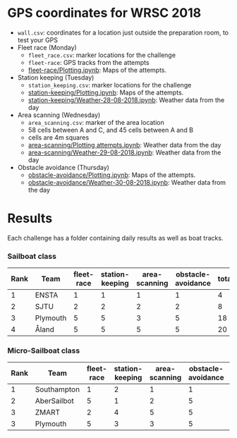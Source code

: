 # GPS coordinates for WRSC 2018

* `wall.csv`: coordinates for a location just outside the preparation room, to test your GPS
* Fleet race (Monday)
  * `fleet_race.csv`: marker locations for the challenge
  * `fleet-race`: GPS tracks from the attempts
  * [fleet-race/Plotting.ipynb](https://nbviewer.jupyter.org/github/WRSC/coordinates2018/blob/master/fleet-race/Plotting.ipynb): Maps of the attempts.
* Station keeping (Tuesday)
  * `station_keeping.csv`: marker locations for the challenge
  * [station-keeping/Plotting.ipynb](https://nbviewer.jupyter.org/github/WRSC/coordinates2018/blob/master/station-keeping/Plotting.ipynb): Maps of the attempts.
  * [station-keeping/Weather-28-08-2018.ipynb](https://nbviewer.jupyter.org/github/WRSC/coordinates2018/blob/master/station-keeping/Weather_28-08-2018.ipynb): Weather data from the day
* Area scanning (Wednesday)
  * `area_scanning.csv`: marker of the area location
  *  58 cells between A and C, and 45 cells between A and B
  *  cells are 4m squares
  * [area-scanning/Plotting attempts.ipynb](https://nbviewer.jupyter.org/github/WRSC/coordinates2018/blob/master/area-scanning/Plotting%20attempts.ipynb): Weather data from the day
  * [area-scanning/Weather-29-08-2018.ipynb](https://nbviewer.jupyter.org/github/WRSC/coordinates2018/blob/master/area-scanning/Weather_29-08-2018.ipynb): Weather data from the day
* Obstacle avoidance (Thursday)
  * [obstacle-avoidance/Plotting.ipynb](https://nbviewer.jupyter.org/github/WRSC/coordinates2018/blob/master/obstacle-avoidance/Plotting.ipynb): Maps of the attempts.
  * [obstacle-avoidance/Weather-30-08-2018.ipynb](https://nbviewer.jupyter.org/github/WRSC/coordinates2018/blob/master/obstacle-avoidance/Weather_30-08-2018.ipynb): Weather data from the day

# Results
Each challenge has a folder containing daily results as well as boat tracks.


### Sailboat class
| Rank  | Team          | fleet-race | station-keeping | area-scanning | obstacle-avoidance | total |
| ----- | ------------- | -----      | --              | --            | --                 | --    |
| 1     | ENSTA         | 1          | 1               | 1             | 1                  | 4     |
| 2     | SJTU          | 2          | 2               | 2             | 2                  | 8     |
| 3     | Plymouth      | 5          | 5               | 3             | 5                  | 18    |
| 4     | Åland         | 5          | 5               | 5             | 5                  | 20    |


### Micro-Sailboat class
| Rank | Team          | fleet-race | station-keeping | area-scanning | obstacle-avoidance | total |
| ---- | ------------- | -----      | --              | --            | --                 | --    |
| 1    | Southampton   | 1          | 2               | 1             | 1                  | 5     |
| 2    | AberSailbot   | 5          | 1               | 2             | 5                  | 13    |
| 3    | ZMART         | 2          | 4               | 5             | 5                  | 16    |
| 3    | Plymouth      | 5          | 3               | 3             | 5                  | 16    |
